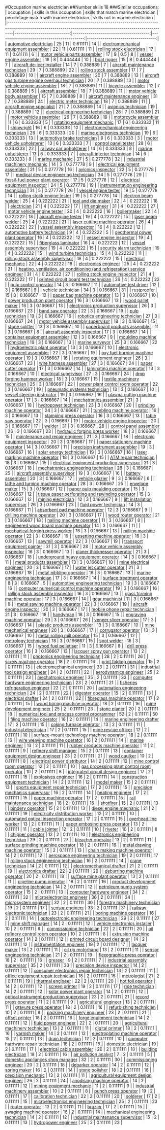 #Occupation marine electrician
##Number skills 18
###Similar occupations:
| occupation                                                                                                                                                    |   skills in this occupation |   skills that match marine electrician |   percentage match with marine electrician |   skills not in marine electrician |
|:--------------------------------------------------------------------------------------------------------------------------------------------------------------|----------------------------:|---------------------------------------:|-------------------------------------------:|-----------------------------------:|
| [automotive electrician](automotive_electrician.md)                                                                                                           |                          25 |                                     11 |                                   0.611111 |                                 14 |
| [electromechanical equipment assembler](electromechanical_equipment_assembler.md)                                                                             |                          22 |                                     11 |                                   0.611111 |                                 11 |
| [rolling stock electrician](rolling_stock_electrician.md)                                                                                                     |                          17 |                                     11 |                                   0.611111 |                                  6 |
| [motor vehicle parts assembler](motor_vehicle_parts_assembler.md)                                                                                             |                          17 |                                      9 |                                   0.5      |                                  8 |
| [vessel engine assembler](vessel_engine_assembler.md)                                                                                                         |                          18 |                                      8 |                                   0.444444 |                                 10 |
| [boat rigger](boat_rigger.md)                                                                                                                                 |                          15 |                                      8 |                                   0.444444 |                                  7 |
| [aircraft de-icer installer](aircraft_de-icer_installer.md)                                                                                                   |                          14 |                                      7 |                                   0.388889 |                                  7 |
| [aircraft maintenance technician](aircraft_maintenance_technician.md)                                                                                         |                          29 |                                      7 |                                   0.388889 |                                 22 |
| [rolling stock assembler](rolling_stock_assembler.md)                                                                                                         |                          17 |                                      7 |                                   0.388889 |                                 10 |
| [aircraft engine assembler](aircraft_engine_assembler.md)                                                                                                     |                          20 |                                      7 |                                   0.388889 |                                 13 |
| [aircraft gas turbine engine overhaul technician](aircraft_gas_turbine_engine_overhaul_technician.md)                                                         |                          20 |                                      7 |                                   0.388889 |                                 13 |
| [motor vehicle engine assembler](motor_vehicle_engine_assembler.md)                                                                                           |                          18 |                                      7 |                                   0.388889 |                                 11 |
| [bicycle assembler](bicycle_assembler.md)                                                                                                                     |                          12 |                                      7 |                                   0.388889 |                                  5 |
| [aircraft assembler](aircraft_assembler.md)                                                                                                                   |                          18 |                                      7 |                                   0.388889 |                                 11 |
| [motor vehicle body assembler](motor_vehicle_body_assembler.md)                                                                                               |                          15 |                                      7 |                                   0.388889 |                                  8 |
| [aircraft maintenance engineer](aircraft_maintenance_engineer.md)                                                                                             |                          31 |                                      7 |                                   0.388889 |                                 24 |
| [electric meter technician](electric_meter_technician.md)                                                                                                     |                          18 |                                      7 |                                   0.388889 |                                 11 |
| [aircraft engine specialist](aircraft_engine_specialist.md)                                                                                                   |                          21 |                                      7 |                                   0.388889 |                                 14 |
| [avionics technician](avionics_technician.md)                                                                                                                 |                          19 |                                      7 |                                   0.388889 |                                 12 |
| [electrical engineering technician](electrical_engineering_technician.md)                                                                                     |                          28 |                                      7 |                                   0.388889 |                                 21 |
| [motor vehicle assembler](motor_vehicle_assembler.md)                                                                                                         |                          26 |                                      7 |                                   0.388889 |                                 19 |
| [motorcycle assembler](motorcycle_assembler.md)                                                                                                               |                          11 |                                      6 |                                   0.333333 |                                  5 |
| [rotating equipment mechanic](rotating_equipment_mechanic.md)                                                                                                 |                          17 |                                      6 |                                   0.333333 |                                 11 |
| [shipwright](shipwright.md)                                                                                                                                   |                          16 |                                      6 |                                   0.333333 |                                 10 |
| [electromechanical engineering technician](electromechanical_engineering_technician.md)                                                                       |                          26 |                                      6 |                                   0.333333 |                                 20 |
| [marine electronics technician](marine_electronics_technician.md)                                                                                             |                          19 |                                      6 |                                   0.333333 |                                 13 |
| [automotive brake technician](automotive_brake_technician.md)                                                                                                 |                           9 |                                      6 |                                   0.333333 |                                  3 |
| [motor vehicle upholsterer](motor_vehicle_upholsterer.md)                                                                                                     |                          13 |                                      6 |                                   0.333333 |                                  7 |
| [control panel tester](control_panel_tester.md)                                                                                                               |                          28 |                                      6 |                                   0.333333 |                                 22 |
| [railway car upholsterer](railway_car_upholsterer.md)                                                                                                         |                          14 |                                      6 |                                   0.333333 |                                  8 |
| [marine upholsterer](marine_upholsterer.md)                                                                                                                   |                          13 |                                      6 |                                   0.333333 |                                  7 |
| [aircraft interior technician](aircraft_interior_technician.md)                                                                                               |                          14 |                                      6 |                                   0.333333 |                                  8 |
| [marine mechanic](marine_mechanic.md)                                                                                                                         |                          37 |                                      5 |                                   0.277778 |                                 32 |
| [industrial machinery mechanic](industrial_machinery_mechanic.md)                                                                                             |                          14 |                                      5 |                                   0.277778 |                                  9 |
| [electrical equipment assembler](electrical_equipment_assembler.md)                                                                                           |                          21 |                                      5 |                                   0.277778 |                                 16 |
| [avionics inspector](avionics_inspector.md)                                                                                                                   |                          22 |                                      5 |                                   0.277778 |                                 17 |
| [medical device engineering technician](medical_device_engineering_technician.md)                                                                             |                          34 |                                      5 |                                   0.277778 |                                 29 |
| [fossil-fuel power plant operator](fossil-fuel_power_plant_operator.md)                                                                                       |                          17 |                                      5 |                                   0.277778 |                                 12 |
| [electrical equipment inspector](electrical_equipment_inspector.md)                                                                                           |                          24 |                                      5 |                                   0.277778 |                                 19 |
| [instrumentation engineering technician](instrumentation_engineering_technician.md)                                                                           |                          31 |                                      5 |                                   0.277778 |                                 26 |
| [vessel engine tester](vessel_engine_tester.md)                                                                                                               |                          19 |                                      5 |                                   0.277778 |                                 14 |
| [rolling stock engine tester](rolling_stock_engine_tester.md)                                                                                                 |                          19 |                                      5 |                                   0.277778 |                                 14 |
| [electron beam welder](electron_beam_welder.md)                                                                                                               |                          25 |                                      4 |                                   0.222222 |                                 21 |
| [tool and die maker](tool_and_die_maker.md)                                                                                                                   |                          22 |                                      4 |                                   0.222222 |                                 18 |
| [electrician](electrician.md)                                                                                                                                 |                          21 |                                      4 |                                   0.222222 |                                 17 |
| [lift engineer](lift_engineer.md)                                                                                                                             |                          31 |                                      4 |                                   0.222222 |                                 27 |
| [motor vehicle engine tester](motor_vehicle_engine_tester.md)                                                                                                 |                          20 |                                      4 |                                   0.222222 |                                 16 |
| [boilermaker](boilermaker.md)                                                                                                                                 |                          22 |                                      4 |                                   0.222222 |                                 18 |
| [aircraft engine tester](aircraft_engine_tester.md)                                                                                                           |                          19 |                                      4 |                                   0.222222 |                                 15 |
| [laser beam welder](laser_beam_welder.md)                                                                                                                     |                          25 |                                      4 |                                   0.222222 |                                 21 |
| [laser cutting machine operator](laser_cutting_machine_operator.md)                                                                                           |                          26 |                                      4 |                                   0.222222 |                                 22 |
| [vessel assembly inspector](vessel_assembly_inspector.md)                                                                                                     |                          16 |                                      4 |                                   0.222222 |                                 12 |
| [automotive battery technician](automotive_battery_technician.md)                                                                                             |                           9 |                                      4 |                                   0.222222 |                                  5 |
| [geothermal power plant operator](geothermal_power_plant_operator.md)                                                                                         |                          16 |                                      4 |                                   0.222222 |                                 12 |
| [vessel engine inspector](vessel_engine_inspector.md)                                                                                                         |                          19 |                                      4 |                                   0.222222 |                                 15 |
| [fiberglass laminator](fiberglass_laminator.md)                                                                                                               |                          16 |                                      4 |                                   0.222222 |                                 12 |
| [vessel assembly supervisor](vessel_assembly_supervisor.md)                                                                                                   |                          19 |                                      4 |                                   0.222222 |                                 15 |
| [security alarm technician](security_alarm_technician.md)                                                                                                     |                          19 |                                      4 |                                   0.222222 |                                 15 |
| [wind turbine technician](wind_turbine_technician.md)                                                                                                         |                          15 |                                      4 |                                   0.222222 |                                 11 |
| [rolling stock assembly supervisor](rolling_stock_assembly_supervisor.md)                                                                                     |                          19 |                                      4 |                                   0.222222 |                                 15 |
| [electrical mechanic](electrical_mechanic.md)                                                                                                                 |                          22 |                                      4 |                                   0.222222 |                                 18 |
| [electronics engineer](electronics_engineer.md)                                                                                                               |                          25 |                                      4 |                                   0.222222 |                                 21 |
| [heating, ventilation, air conditioning (and refrigeration) service engineer](heating,_ventilation,_air_conditioning_(and_refrigeration)_service_engineer.md) |                          31 |                                      4 |                                   0.222222 |                                 27 |
| [rolling stock engine inspector](rolling_stock_engine_inspector.md)                                                                                           |                          21 |                                      4 |                                   0.222222 |                                 17 |
| [printed circuit board test technician](printed_circuit_board_test_technician.md)                                                                             |                          26 |                                      4 |                                   0.222222 |                                 22 |
| [pulp control operator](pulp_control_operator.md)                                                                                                             |                          14 |                                      3 |                                   0.166667 |                                 11 |
| [automotive test driver](automotive_test_driver.md)                                                                                                           |                          12 |                                      3 |                                   0.166667 |                                  9 |
| [vehicle technician](vehicle_technician.md)                                                                                                                   |                          34 |                                      3 |                                   0.166667 |                                 31 |
| [rustproofer](rustproofer.md)                                                                                                                                 |                          15 |                                      3 |                                   0.166667 |                                 12 |
| [paper bag machine operator](paper_bag_machine_operator.md)                                                                                                   |                          13 |                                      3 |                                   0.166667 |                                 10 |
| [power production plant operator](power_production_plant_operator.md)                                                                                         |                          16 |                                      3 |                                   0.166667 |                                 13 |
| [wood pallet maker](wood_pallet_maker.md)                                                                                                                     |                          16 |                                      3 |                                   0.166667 |                                 13 |
| [electronics production supervisor](electronics_production_supervisor.md)                                                                                     |                          26 |                                      3 |                                   0.166667 |                                 23 |
| [band saw operator](band_saw_operator.md)                                                                                                                     |                          22 |                                      3 |                                   0.166667 |                                 19 |
| [pulp technician](pulp_technician.md)                                                                                                                         |                          19 |                                      3 |                                   0.166667 |                                 16 |
| [robotics engineering technician](robotics_engineering_technician.md)                                                                                         |                          27 |                                      3 |                                   0.166667 |                                 24 |
| [motor vehicle assembly supervisor](motor_vehicle_assembly_supervisor.md)                                                                                     |                          18 |                                      3 |                                   0.166667 |                                 15 |
| [stone splitter](stone_splitter.md)                                                                                                                           |                          13 |                                      3 |                                   0.166667 |                                 10 |
| [paperboard products assembler](paperboard_products_assembler.md)                                                                                             |                          11 |                                      3 |                                   0.166667 |                                  8 |
| [aircraft assembly inspector](aircraft_assembly_inspector.md)                                                                                                 |                          17 |                                      3 |                                   0.166667 |                                 14 |
| [container equipment assembler](container_equipment_assembler.md)                                                                                             |                          12 |                                      3 |                                   0.166667 |                                  9 |
| [moulding machine technician](moulding_machine_technician.md)                                                                                                 |                          16 |                                      3 |                                   0.166667 |                                 13 |
| [marine surveyor](marine_surveyor.md)                                                                                                                         |                          25 |                                      3 |                                   0.166667 |                                 22 |
| [hydroelectric plant operator](hydroelectric_plant_operator.md)                                                                                               |                          13 |                                      3 |                                   0.166667 |                                 10 |
| [electronic equipment assembler](electronic_equipment_assembler.md)                                                                                           |                          22 |                                      3 |                                   0.166667 |                                 19 |
| [oxy fuel burning machine operator](oxy_fuel_burning_machine_operator.md)                                                                                     |                          19 |                                      3 |                                   0.166667 |                                 16 |
| [rotating equipment engineer](rotating_equipment_engineer.md)                                                                                                 |                          26 |                                      3 |                                   0.166667 |                                 23 |
| [wire harness assembler](wire_harness_assembler.md)                                                                                                           |                          27 |                                      3 |                                   0.166667 |                                 24 |
| [paper cutter operator](paper_cutter_operator.md)                                                                                                             |                          17 |                                      3 |                                   0.166667 |                                 14 |
| [laminating machine operator](laminating_machine_operator.md)                                                                                                 |                          13 |                                      3 |                                   0.166667 |                                 10 |
| [electrical supervisor](electrical_supervisor.md)                                                                                                             |                          27 |                                      3 |                                   0.166667 |                                 24 |
| [drop forging hammer worker](drop_forging_hammer_worker.md)                                                                                                   |                          18 |                                      3 |                                   0.166667 |                                 15 |
| [textile machinery technician](textile_machinery_technician.md)                                                                                               |                          25 |                                      3 |                                   0.166667 |                                 22 |
| [power plant control room operator](power_plant_control_room_operator.md)                                                                                     |                          22 |                                      3 |                                   0.166667 |                                 19 |
| [pneumatic systems technician](pneumatic_systems_technician.md)                                                                                               |                          13 |                                      3 |                                   0.166667 |                                 10 |
| [vessel steering instructor](vessel_steering_instructor.md)                                                                                                   |                          19 |                                      3 |                                   0.166667 |                                 16 |
| [plasma cutting machine operator](plasma_cutting_machine_operator.md)                                                                                         |                          17 |                                      3 |                                   0.166667 |                                 14 |
| [mechatronics assembler](mechatronics_assembler.md)                                                                                                           |                          21 |                                      3 |                                   0.166667 |                                 18 |
| [hydropower technician](hydropower_technician.md)                                                                                                             |                          23 |                                      3 |                                   0.166667 |                                 20 |
| [grinding machine operator](grinding_machine_operator.md)                                                                                                     |                          24 |                                      3 |                                   0.166667 |                                 21 |
| [tumbling machine operator](tumbling_machine_operator.md)                                                                                                     |                          16 |                                      3 |                                   0.166667 |                                 13 |
| [stamping press operator](stamping_press_operator.md)                                                                                                         |                          16 |                                      3 |                                   0.166667 |                                 13 |
| [table saw operator](table_saw_operator.md)                                                                                                                   |                          22 |                                      3 |                                   0.166667 |                                 19 |
| [motor vehicle engine inspector](motor_vehicle_engine_inspector.md)                                                                                           |                          20 |                                      3 |                                   0.166667 |                                 17 |
| [welder](welder.md)                                                                                                                                           |                          31 |                                      3 |                                   0.166667 |                                 28 |
| [control panel assembler](control_panel_assembler.md)                                                                                                         |                          26 |                                      3 |                                   0.166667 |                                 23 |
| [hydraulic forging press worker](hydraulic_forging_press_worker.md)                                                                                           |                          18 |                                      3 |                                   0.166667 |                                 15 |
| [maintenance and repair engineer](maintenance_and_repair_engineer.md)                                                                                         |                          21 |                                      3 |                                   0.166667 |                                 18 |
| [electronic equipment inspector](electronic_equipment_inspector.md)                                                                                           |                          20 |                                      3 |                                   0.166667 |                                 17 |
| [paper stationery machine operator](paper_stationery_machine_operator.md)                                                                                     |                          14 |                                      3 |                                   0.166667 |                                 11 |
| [precision instrument assembler](precision_instrument_assembler.md)                                                                                           |                          19 |                                      3 |                                   0.166667 |                                 16 |
| [solar energy technician](solar_energy_technician.md)                                                                                                         |                          19 |                                      3 |                                   0.166667 |                                 16 |
| [laser marking machine operator](laser_marking_machine_operator.md)                                                                                           |                          18 |                                      3 |                                   0.166667 |                                 15 |
| [ATM repair technician](ATM_repair_technician.md)                                                                                                             |                          18 |                                      3 |                                   0.166667 |                                 15 |
| [electrical equipment production supervisor](electrical_equipment_production_supervisor.md)                                                                   |                          21 |                                      3 |                                   0.166667 |                                 18 |
| [mechatronics engineering technician](mechatronics_engineering_technician.md)                                                                                 |                          28 |                                      3 |                                   0.166667 |                                 25 |
| [aircraft assembly supervisor](aircraft_assembly_supervisor.md)                                                                                               |                          19 |                                      3 |                                   0.166667 |                                 16 |
| [battery assembler](battery_assembler.md)                                                                                                                     |                          20 |                                      3 |                                   0.166667 |                                 17 |
| [vehicle glazier](vehicle_glazier.md)                                                                                                                         |                           9 |                                      3 |                                   0.166667 |                                  6 |
| [lathe and turning machine operator](lathe_and_turning_machine_operator.md)                                                                                   |                          28 |                                      3 |                                   0.166667 |                                 25 |
| [envelope maker](envelope_maker.md)                                                                                                                           |                          15 |                                      3 |                                   0.166667 |                                 12 |
| [paper pulp moulding operator](paper_pulp_moulding_operator.md)                                                                                               |                          15 |                                      3 |                                   0.166667 |                                 12 |
| [tissue paper perforating and rewinding operator](tissue_paper_perforating_and_rewinding_operator.md)                                                         |                          15 |                                      3 |                                   0.166667 |                                 12 |
| [mining electrician](mining_electrician.md)                                                                                                                   |                          12 |                                      3 |                                   0.166667 |                                  9 |
| [lift installation supervisor](lift_installation_supervisor.md)                                                                                               |                          26 |                                      3 |                                   0.166667 |                                 23 |
| [fluid power technician](fluid_power_technician.md)                                                                                                           |                          14 |                                      3 |                                   0.166667 |                                 11 |
| [absorbent pad machine operator](absorbent_pad_machine_operator.md)                                                                                           |                          12 |                                      3 |                                   0.166667 |                                  9 |
| [drilling machine operator](drilling_machine_operator.md)                                                                                                     |                          20 |                                      3 |                                   0.166667 |                                 17 |
| [wood router operator](wood_router_operator.md)                                                                                                               |                          21 |                                      3 |                                   0.166667 |                                 18 |
| [nailing machine operator](nailing_machine_operator.md)                                                                                                       |                          11 |                                      3 |                                   0.166667 |                                  8 |
| [engineered wood board machine operator](engineered_wood_board_machine_operator.md)                                                                           |                          14 |                                      3 |                                   0.166667 |                                 11 |
| [mechanical forging press worker](mechanical_forging_press_worker.md)                                                                                         |                          16 |                                      3 |                                   0.166667 |                                 13 |
| [milling machine operator](milling_machine_operator.md)                                                                                                       |                          22 |                                      3 |                                   0.166667 |                                 19 |
| [upsetting machine operator](upsetting_machine_operator.md)                                                                                                   |                          16 |                                      3 |                                   0.166667 |                                 13 |
| [sawmill operator](sawmill_operator.md)                                                                                                                       |                          22 |                                      3 |                                   0.166667 |                                 19 |
| [transport equipment painter](transport_equipment_painter.md)                                                                                                 |                          31 |                                      3 |                                   0.166667 |                                 28 |
| [motor vehicle assembly inspector](motor_vehicle_assembly_inspector.md)                                                                                       |                          16 |                                      3 |                                   0.166667 |                                 13 |
| [planer thicknesser operator](planer_thicknesser_operator.md)                                                                                                 |                          21 |                                      3 |                                   0.166667 |                                 18 |
| [underground heavy equipment operator](underground_heavy_equipment_operator.md)                                                                               |                          14 |                                      3 |                                   0.166667 |                                 11 |
| [metal products assembler](metal_products_assembler.md)                                                                                                       |                          13 |                                      3 |                                   0.166667 |                                 10 |
| [mine electrical engineer](mine_electrical_engineer.md)                                                                                                       |                          20 |                                      3 |                                   0.166667 |                                 17 |
| [water jet cutter operator](water_jet_cutter_operator.md)                                                                                                     |                          21 |                                      3 |                                   0.166667 |                                 18 |
| [metal nibbling operator](metal_nibbling_operator.md)                                                                                                         |                          16 |                                      3 |                                   0.166667 |                                 13 |
| [marine engineering technician](marine_engineering_technician.md)                                                                                             |                          17 |                                      3 |                                   0.166667 |                                 14 |
| [surface treatment operator](surface_treatment_operator.md)                                                                                                   |                           8 |                                      3 |                                   0.166667 |                                  5 |
| [automotive engineering technician](automotive_engineering_technician.md)                                                                                     |                          19 |                                      3 |                                   0.166667 |                                 16 |
| [computer numerical control machine operator](computer_numerical_control_machine_operator.md)                                                                 |                          19 |                                      3 |                                   0.166667 |                                 16 |
| [rolling stock assembly inspector](rolling_stock_assembly_inspector.md)                                                                                       |                          16 |                                      3 |                                   0.166667 |                                 13 |
| [glass forming machine operator](glass_forming_machine_operator.md)                                                                                           |                          17 |                                      3 |                                   0.166667 |                                 14 |
| [gear machinist](gear_machinist.md)                                                                                                                           |                          11 |                                      3 |                                   0.166667 |                                  8 |
| [metal sawing machine operator](metal_sawing_machine_operator.md)                                                                                             |                          22 |                                      3 |                                   0.166667 |                                 19 |
| [aircraft engine inspector](aircraft_engine_inspector.md)                                                                                                     |                          20 |                                      3 |                                   0.166667 |                                 17 |
| [mobile phone repair technician](mobile_phone_repair_technician.md)                                                                                           |                          21 |                                      3 |                                   0.166667 |                                 18 |
| [handyman](handyman.md)                                                                                                                                       |                          18 |                                      3 |                                   0.166667 |                                 15 |
| [engraving machine operator](engraving_machine_operator.md)                                                                                                   |                          29 |                                      3 |                                   0.166667 |                                 26 |
| [veneer slicer operator](veneer_slicer_operator.md)                                                                                                           |                          17 |                                      3 |                                   0.166667 |                                 14 |
| [plastic products assembler](plastic_products_assembler.md)                                                                                                   |                          13 |                                      3 |                                   0.166667 |                                 10 |
| [mine mechanical engineer](mine_mechanical_engineer.md)                                                                                                       |                          20 |                                      3 |                                   0.166667 |                                 17 |
| [corrugator operator](corrugator_operator.md)                                                                                                                 |                          13 |                                      3 |                                   0.166667 |                                 10 |
| [metal rolling mill operator](metal_rolling_mill_operator.md)                                                                                                 |                          15 |                                      3 |                                   0.166667 |                                 12 |
| [metrology technician](metrology_technician.md)                                                                                                               |                          18 |                                      3 |                                   0.166667 |                                 15 |
| [spot welder](spot_welder.md)                                                                                                                                 |                          18 |                                      3 |                                   0.166667 |                                 15 |
| [wood fuel pelletiser](wood_fuel_pelletiser.md)                                                                                                               |                          11 |                                      3 |                                   0.166667 |                                  8 |
| [drill press operator](drill_press_operator.md)                                                                                                               |                          16 |                                      3 |                                   0.166667 |                                 13 |
| [lacquer spray gun operator](lacquer_spray_gun_operator.md)                                                                                                   |                          13 |                                      2 |                                   0.111111 |                                 11 |
| [photonics engineering technician](photonics_engineering_technician.md)                                                                                       |                          28 |                                      2 |                                   0.111111 |                                 26 |
| [screw machine operator](screw_machine_operator.md)                                                                                                           |                          18 |                                      2 |                                   0.111111 |                                 16 |
| [print folding operator](print_folding_operator.md)                                                                                                           |                          15 |                                      2 |                                   0.111111 |                                 13 |
| [electromechanical engineer](electromechanical_engineer.md)                                                                                                   |                          33 |                                      2 |                                   0.111111 |                                 31 |
| [industrial tool design engineer](industrial_tool_design_engineer.md)                                                                                         |                          24 |                                      2 |                                   0.111111 |                                 22 |
| [aerodynamics engineer](aerodynamics_engineer.md)                                                                                                             |                          25 |                                      2 |                                   0.111111 |                                 23 |
| [mechatronics engineer](mechatronics_engineer.md)                                                                                                             |                          35 |                                      2 |                                   0.111111 |                                 33 |
| [computer hardware engineering technician](computer_hardware_engineering_technician.md)                                                                       |                          23 |                                      2 |                                   0.111111 |                                 21 |
| [fisheries refrigeration engineer](fisheries_refrigeration_engineer.md)                                                                                       |                          22 |                                      2 |                                   0.111111 |                                 20 |
| [automation engineering technician](automation_engineering_technician.md)                                                                                     |                          24 |                                      2 |                                   0.111111 |                                 22 |
| [digester operator](digester_operator.md)                                                                                                                     |                          15 |                                      2 |                                   0.111111 |                                 13 |
| [electrical drafter](electrical_drafter.md)                                                                                                                   |                          24 |                                      2 |                                   0.111111 |                                 22 |
| [fibreglass machine operator](fibreglass_machine_operator.md)                                                                                                 |                          17 |                                      2 |                                   0.111111 |                                 15 |
| [wood boring machine operator](wood_boring_machine_operator.md)                                                                                               |                          18 |                                      2 |                                   0.111111 |                                 16 |
| [mine development engineer](mine_development_engineer.md)                                                                                                     |                          25 |                                      2 |                                   0.111111 |                                 23 |
| [stone planer](stone_planer.md)                                                                                                                               |                          20 |                                      2 |                                   0.111111 |                                 18 |
| [numerical tool and process control programmer](numerical_tool_and_process_control_programmer.md)                                                             |                          52 |                                      2 |                                   0.111111 |                                 50 |
| [filing machine operator](filing_machine_operator.md)                                                                                                         |                          16 |                                      2 |                                   0.111111 |                                 14 |
| [marine engineering drafter](marine_engineering_drafter.md)                                                                                                   |                          17 |                                      2 |                                   0.111111 |                                 15 |
| [coking furnace operator](coking_furnace_operator.md)                                                                                                         |                          13 |                                      2 |                                   0.111111 |                                 11 |
| [industrial electrician](industrial_electrician.md)                                                                                                           |                          17 |                                      2 |                                   0.111111 |                                 15 |
| [mine rescue officer](mine_rescue_officer.md)                                                                                                                 |                          12 |                                      2 |                                   0.111111 |                                 10 |
| [surface-mount technology machine operator](surface-mount_technology_machine_operator.md)                                                                     |                          18 |                                      2 |                                   0.111111 |                                 16 |
| [wire weaving machine operator](wire_weaving_machine_operator.md)                                                                                             |                          16 |                                      2 |                                   0.111111 |                                 14 |
| [marine engineer](marine_engineer.md)                                                                                                                         |                          13 |                                      2 |                                   0.111111 |                                 11 |
| [rubber products machine operator](rubber_products_machine_operator.md)                                                                                       |                          11 |                                      2 |                                   0.111111 |                                  9 |
| [refinery shift manager](refinery_shift_manager.md)                                                                                                           |                          15 |                                      2 |                                   0.111111 |                                 13 |
| [container equipment design engineer](container_equipment_design_engineer.md)                                                                                 |                          23 |                                      2 |                                   0.111111 |                                 21 |
| [wood caulker](wood_caulker.md)                                                                                                                               |                          10 |                                      2 |                                   0.111111 |                                  8 |
| [electrical power distributor](electrical_power_distributor.md)                                                                                               |                          14 |                                      2 |                                   0.111111 |                                 12 |
| [mine control room operator](mine_control_room_operator.md)                                                                                                   |                          12 |                                      2 |                                   0.111111 |                                 10 |
| [gas processing plant control room operator](gas_processing_plant_control_room_operator.md)                                                                   |                          10 |                                      2 |                                   0.111111 |                                  8 |
| [integrated circuit design engineer](integrated_circuit_design_engineer.md)                                                                                   |                          17 |                                      2 |                                   0.111111 |                                 15 |
| [explosives engineer](explosives_engineer.md)                                                                                                                 |                          16 |                                      2 |                                   0.111111 |                                 14 |
| [construction equipment technician](construction_equipment_technician.md)                                                                                     |                          14 |                                      2 |                                   0.111111 |                                 12 |
| [model maker](model_maker.md)                                                                                                                                 |                          15 |                                      2 |                                   0.111111 |                                 13 |
| [sports equipment repair technician](sports_equipment_repair_technician.md)                                                                                   |                          17 |                                      2 |                                   0.111111 |                                 15 |
| [precision mechanics supervisor](precision_mechanics_supervisor.md)                                                                                           |                          16 |                                      2 |                                   0.111111 |                                 14 |
| [heating engineer](heating_engineer.md)                                                                                                                       |                          17 |                                      2 |                                   0.111111 |                                 15 |
| [paper machine operator](paper_machine_operator.md)                                                                                                           |                          17 |                                      2 |                                   0.111111 |                                 15 |
| [rail maintenance technician](rail_maintenance_technician.md)                                                                                                 |                          18 |                                      2 |                                   0.111111 |                                 16 |
| [shotfirer](shotfirer.md)                                                                                                                                     |                          15 |                                      2 |                                   0.111111 |                                 13 |
| [bindery operator](bindery_operator.md)                                                                                                                       |                          15 |                                      2 |                                   0.111111 |                                 13 |
| [diesel engine mechanic](diesel_engine_mechanic.md)                                                                                                           |                          21 |                                      2 |                                   0.111111 |                                 19 |
| [electricity distribution worker](electricity_distribution_worker.md)                                                                                         |                          12 |                                      2 |                                   0.111111 |                                 10 |
| [automated optical inspection operator](automated_optical_inspection_operator.md)                                                                             |                          17 |                                      2 |                                   0.111111 |                                 15 |
| [overhead line worker](overhead_line_worker.md)                                                                                                               |                          13 |                                      2 |                                   0.111111 |                                 11 |
| [paper embosing press operator](paper_embosing_press_operator.md)                                                                                             |                          13 |                                      2 |                                   0.111111 |                                 11 |
| [cable jointer](cable_jointer.md)                                                                                                                             |                          12 |                                      2 |                                   0.111111 |                                 10 |
| [riveter](riveter.md)                                                                                                                                         |                          10 |                                      2 |                                   0.111111 |                                  8 |
| [chipper operator](chipper_operator.md)                                                                                                                       |                          12 |                                      2 |                                   0.111111 |                                 10 |
| [electronics engineering technician](electronics_engineering_technician.md)                                                                                   |                          29 |                                      2 |                                   0.111111 |                                 27 |
| [bleacher operator](bleacher_operator.md)                                                                                                                     |                          13 |                                      2 |                                   0.111111 |                                 11 |
| [surface grinding machine operator](surface_grinding_machine_operator.md)                                                                                     |                          18 |                                      2 |                                   0.111111 |                                 16 |
| [metal drawing machine operator](metal_drawing_machine_operator.md)                                                                                           |                          15 |                                      2 |                                   0.111111 |                                 13 |
| [chain making machine operator](chain_making_machine_operator.md)                                                                                             |                          14 |                                      2 |                                   0.111111 |                                 12 |
| [aerospace engineering technician](aerospace_engineering_technician.md)                                                                                       |                          19 |                                      2 |                                   0.111111 |                                 17 |
| [rolling stock engineering technician](rolling_stock_engineering_technician.md)                                                                               |                          16 |                                      2 |                                   0.111111 |                                 14 |
| [crane technician](crane_technician.md)                                                                                                                       |                          14 |                                      2 |                                   0.111111 |                                 12 |
| [electromechanical drafter](electromechanical_drafter.md)                                                                                                     |                          21 |                                      2 |                                   0.111111 |                                 19 |
| [electronics drafter](electronics_drafter.md)                                                                                                                 |                          22 |                                      2 |                                   0.111111 |                                 20 |
| [deburring machine operator](deburring_machine_operator.md)                                                                                                   |                          20 |                                      2 |                                   0.111111 |                                 18 |
| [surface mine plant operator](surface_mine_plant_operator.md)                                                                                                 |                          13 |                                      2 |                                   0.111111 |                                 11 |
| [pipeline pump operator](pipeline_pump_operator.md)                                                                                                           |                          18 |                                      2 |                                   0.111111 |                                 16 |
| [product development engineering technician](product_development_engineering_technician.md)                                                                   |                          14 |                                      2 |                                   0.111111 |                                 12 |
| [petroleum pump system operator](petroleum_pump_system_operator.md)                                                                                           |                          15 |                                      2 |                                   0.111111 |                                 13 |
| [computer hardware engineer](computer_hardware_engineer.md)                                                                                                   |                          34 |                                      2 |                                   0.111111 |                                 32 |
| [microelectronics engineer](microelectronics_engineer.md)                                                                                                     |                          36 |                                      2 |                                   0.111111 |                                 34 |
| [microsystem engineer](microsystem_engineer.md)                                                                                                               |                          32 |                                      2 |                                   0.111111 |                                 30 |
| [forestry machinery technician](forestry_machinery_technician.md)                                                                                             |                          19 |                                      2 |                                   0.111111 |                                 17 |
| [sensor engineer](sensor_engineer.md)                                                                                                                         |                          33 |                                      2 |                                   0.111111 |                                 31 |
| [railway electronic technician](railway_electronic_technician.md)                                                                                             |                          23 |                                      2 |                                   0.111111 |                                 21 |
| [boring machine operator](boring_machine_operator.md)                                                                                                         |                          16 |                                      2 |                                   0.111111 |                                 14 |
| [optoelectronic engineering technician](optoelectronic_engineering_technician.md)                                                                             |                          29 |                                      2 |                                   0.111111 |                                 27 |
| [mine shift manager](mine_shift_manager.md)                                                                                                                   |                          14 |                                      2 |                                   0.111111 |                                 12 |
| [vehicle electronics installer](vehicle_electronics_installer.md)                                                                                             |                          10 |                                      2 |                                   0.111111 |                                  8 |
| [commissioning technician](commissioning_technician.md)                                                                                                       |                          22 |                                      2 |                                   0.111111 |                                 20 |
| [oil refinery control room operator](oil_refinery_control_room_operator.md)                                                                                   |                          10 |                                      2 |                                   0.111111 |                                  8 |
| [extrusion machine operator](extrusion_machine_operator.md)                                                                                                   |                          14 |                                      2 |                                   0.111111 |                                 12 |
| [printed circuit board designer](printed_circuit_board_designer.md)                                                                                           |                          14 |                                      2 |                                   0.111111 |                                 12 |
| [instrumentation engineer](instrumentation_engineer.md)                                                                                                       |                          19 |                                      2 |                                   0.111111 |                                 17 |
| [lacquer maker](lacquer_maker.md)                                                                                                                             |                          13 |                                      2 |                                   0.111111 |                                 11 |
| [oil rig motorhand](oil_rig_motorhand.md)                                                                                                                     |                          13 |                                      2 |                                   0.111111 |                                 11 |
| [sensor engineering technician](sensor_engineering_technician.md)                                                                                             |                          21 |                                      2 |                                   0.111111 |                                 19 |
| [flexographic press operator](flexographic_press_operator.md)                                                                                                 |                          18 |                                      2 |                                   0.111111 |                                 16 |
| [greaser](greaser.md)                                                                                                                                         |                           9 |                                      2 |                                   0.111111 |                                  7 |
| [industrial assembly supervisor](industrial_assembly_supervisor.md)                                                                                           |                          35 |                                      2 |                                   0.111111 |                                 33 |
| [precision device inspector](precision_device_inspector.md)                                                                                                   |                          14 |                                      2 |                                   0.111111 |                                 12 |
| [consumer electronics repair technician](consumer_electronics_repair_technician.md)                                                                           |                          13 |                                      2 |                                   0.111111 |                                 11 |
| [office equipment repair technician](office_equipment_repair_technician.md)                                                                                   |                          18 |                                      2 |                                   0.111111 |                                 16 |
| [metrologist](metrologist.md)                                                                                                                                 |                          21 |                                      2 |                                   0.111111 |                                 19 |
| [thermal engineer](thermal_engineer.md)                                                                                                                       |                          22 |                                      2 |                                   0.111111 |                                 20 |
| [hot foil operator](hot_foil_operator.md)                                                                                                                     |                          14 |                                      2 |                                   0.111111 |                                 12 |
| [screen printer](screen_printer.md)                                                                                                                           |                          19 |                                      2 |                                   0.111111 |                                 17 |
| [ride technician](ride_technician.md)                                                                                                                         |                          14 |                                      2 |                                   0.111111 |                                 12 |
| [solar power plant operator](solar_power_plant_operator.md)                                                                                                   |                          14 |                                      2 |                                   0.111111 |                                 12 |
| [optical instrument production supervisor](optical_instrument_production_supervisor.md)                                                                       |                          23 |                                      2 |                                   0.111111 |                                 21 |
| [record press operator](record_press_operator.md)                                                                                                             |                          11 |                                      2 |                                   0.111111 |                                  9 |
| [agricultural engineer](agricultural_engineer.md)                                                                                                             |                          13 |                                      2 |                                   0.111111 |                                 11 |
| [gravure press operator](gravure_press_operator.md)                                                                                                           |                          18 |                                      2 |                                   0.111111 |                                 16 |
| [refurbishing technician](refurbishing_technician.md)                                                                                                         |                          10 |                                      2 |                                   0.111111 |                                  8 |
| [packing machinery engineer](packing_machinery_engineer.md)                                                                                                   |                          23 |                                      2 |                                   0.111111 |                                 21 |
| [offset printer](offset_printer.md)                                                                                                                           |                          18 |                                      2 |                                   0.111111 |                                 16 |
| [forge equipment technician](forge_equipment_technician.md)                                                                                                   |                          14 |                                      2 |                                   0.111111 |                                 12 |
| [fluid power engineer](fluid_power_engineer.md)                                                                                                               |                          22 |                                      2 |                                   0.111111 |                                 20 |
| [agricultural machinery technician](agricultural_machinery_technician.md)                                                                                     |                          13 |                                      2 |                                   0.111111 |                                 11 |
| [digital printer](digital_printer.md)                                                                                                                         |                          18 |                                      2 |                                   0.111111 |                                 16 |
| [varnish maker](varnish_maker.md)                                                                                                                             |                          14 |                                      2 |                                   0.111111 |                                 12 |
| [electroplating machine operator](electroplating_machine_operator.md)                                                                                         |                          15 |                                      2 |                                   0.111111 |                                 13 |
| [drain technician](drain_technician.md)                                                                                                                       |                          12 |                                      2 |                                   0.111111 |                                 10 |
| [computer hardware repair technician](computer_hardware_repair_technician.md)                                                                                 |                          18 |                                      2 |                                   0.111111 |                                 16 |
| [domestic electrician](domestic_electrician.md)                                                                                                               |                          19 |                                      2 |                                   0.111111 |                                 17 |
| [electrical cable assembler](electrical_cable_assembler.md)                                                                                                   |                          20 |                                      2 |                                   0.111111 |                                 18 |
| [building electrician](building_electrician.md)                                                                                                               |                          18 |                                      2 |                                   0.111111 |                                 16 |
| [air pollution analyst](air_pollution_analyst.md)                                                                                                             |                           7 |                                      2 |                                   0.111111 |                                  5 |
| [domestic appliances shop manager](domestic_appliances_shop_manager.md)                                                                                       |                          32 |                                      2 |                                   0.111111 |                                 30 |
| [commissioning engineer](commissioning_engineer.md)                                                                                                           |                          20 |                                      2 |                                   0.111111 |                                 18 |
| [debarker operator](debarker_operator.md)                                                                                                                     |                          14 |                                      2 |                                   0.111111 |                                 12 |
| [spring maker](spring_maker.md)                                                                                                                               |                          16 |                                      2 |                                   0.111111 |                                 14 |
| [stone polisher](stone_polisher.md)                                                                                                                           |                          18 |                                      2 |                                   0.111111 |                                 16 |
| [precision mechanic](precision_mechanic.md)                                                                                                                   |                          13 |                                      2 |                                   0.111111 |                                 11 |
| [agricultural equipment design engineer](agricultural_equipment_design_engineer.md)                                                                           |                          26 |                                      2 |                                   0.111111 |                                 24 |
| [anodising machine operator](anodising_machine_operator.md)                                                                                                   |                          14 |                                      2 |                                   0.111111 |                                 12 |
| [mining equipment mechanic](mining_equipment_mechanic.md)                                                                                                     |                          11 |                                      2 |                                   0.111111 |                                  9 |
| [industrial machinery assembler](industrial_machinery_assembler.md)                                                                                           |                          10 |                                      2 |                                   0.111111 |                                  8 |
| [punch press operator](punch_press_operator.md)                                                                                                               |                          19 |                                      2 |                                   0.111111 |                                 17 |
| [calibration technician](calibration_technician.md)                                                                                                           |                          22 |                                      2 |                                   0.111111 |                                 20 |
| [solderer](solderer.md)                                                                                                                                       |                          17 |                                      2 |                                   0.111111 |                                 15 |
| [microelectronics engineering technician](microelectronics_engineering_technician.md)                                                                         |                          25 |                                      2 |                                   0.111111 |                                 23 |
| [router operator](router_operator.md)                                                                                                                         |                          13 |                                      2 |                                   0.111111 |                                 11 |
| [brazier](brazier.md)                                                                                                                                         |                          17 |                                      2 |                                   0.111111 |                                 15 |
| [swaging machine operator](swaging_machine_operator.md)                                                                                                       |                          16 |                                      2 |                                   0.111111 |                                 14 |
| [mechanical engineering technician](mechanical_engineering_technician.md)                                                                                     |                          14 |                                      2 |                                   0.111111 |                                 12 |
| [industrial maintenance supervisor](industrial_maintenance_supervisor.md)                                                                                     |                          15 |                                      2 |                                   0.111111 |                                 13 |
| [hydropower engineer](hydropower_engineer.md)                                                                                                                 |                          25 |                                      2 |                                   0.111111 |                                 23 |

